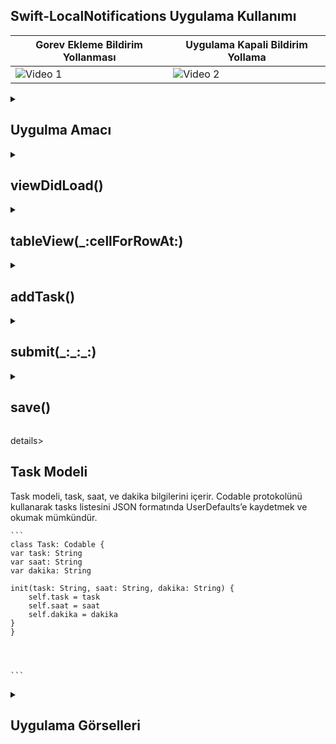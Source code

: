 ## Swift-LocalNotifications Uygulama Kullanımı
| Gorev Ekleme Bildirim Yollanması | Uygulama Kapali Bildirim Yollama |
|---------|---------|
| ![Video 1](https://github.com/user-attachments/assets/16a69555-35f1-46fe-af3a-cbfc760a0c2f) | ![Video 2](https://github.com/user-attachments/assets/7e6b327b-c721-43cd-85f8-52332cf291df) |

 <details>
    <summary><h2>Uygulma Amacı</h2></summary>
    Proje Amacı
   Bu Swift uygulaması, iOS'ta yerel bildirimlerin kullanımını göstermektedir. Uygulama, başlangıçta kullanıcıdan bildirim izni ister ve iki tür bildirim sunar: Standart Bildirim ve Etkileşimli Bildirim. Standart bildirim, kullanıcıya bir seçim sunmadan direkt bir uyarı verirken, etkileşimli bildirim kullanıcıya üç seçenek sunar: "Cevapla", "İptal Et" ve "Daha Sonra Hatırlat". Bu seçenekler, kullanıcıya daha etkileşimli bir deneyim sunar.
  </details>  

  <details>
    <summary><h2>viewDidLoad()</h2></summary>
    tableView için veri kaynağı ve delege ayarlanır.
    Ekranın sağ üst köşesine "Ekle" butonu eklenir.
    UserDefaults ile önceden kaydedilmiş görevler varsa yüklenir ve tasks dizisine eklenir.
    Bildirim izni alınır. Kullanıcı izin verirse bilgi mesajı gösterilir
    
    ```
    override func viewDidLoad() {
    super.viewDidLoad()
    tableView.dataSource = self
    tableView.delegate = self
    
    navigationItem.rightBarButtonItem = UIBarButtonItem(barButtonSystemItem: UIBarButtonItem.SystemItem.add, target: self, action: #selector(addTask))
    
    let defaults = UserDefaults.standard
    if let savedTask = defaults.object(forKey: "task") as? Data {
        let jsonDecoder = JSONDecoder()
        
        do {
            tasks = try jsonDecoder.decode([Task].self, from: savedTask)
        } catch {
            print("Failed to load people")
        }
    }
    
    let center = UNUserNotificationCenter.current()
    
    center.requestAuthorization(options: [.alert , .badge , .sound]) { granted , error in
        if granted {
            DispatchQueue.main.async {
                self.alertMessage(title: "Bilgilendirme", message: "Eklediginiz gorevler icin bildirim alicaksiniz")
            }
        } else {
            DispatchQueue.main.async {
                self.alertMessage(title: "Bilgilendirme", message: "Eklediginiz gorevler icin bildirim alamicaksiniz")
            }
        }
    }
    }

    ```
  </details> 

  <details>
    <summary><h2>tableView(_:cellForRowAt:)</h2></summary>
    Her bir hücre için görev adı ve zamanı gösterilir.

    
    ```
    func tableView(_ tableView: UITableView, cellForRowAt indexPath: IndexPath) -> UITableViewCell {
    let cell = UITableViewCell()
    var content = cell.defaultContentConfiguration()
    let task = tasks[indexPath.row]
    content.text = task.task
    content.secondaryText = "saat:\(task.saat) dakika:\(task.dakika)"
    cell.contentConfiguration = content
    return cell
    }



    ```
  </details> 

  <details>
    <summary><h2>addTask()</h2></summary>
    Yeni görev eklemek için uyarı ekranı açar.
    Görev adı ve saat/dakika değerlerini kullanıcıdan alır.
    Ekle butonuna basıldığında, girilen bilgileri submit fonksiyonuna gönderir.
    
    ```
     @objc func addTask() {
    let ac = UIAlertController(title: "Gorev Ekle", message: "Eklemek istediginiz gorev ve hatirlatici suresini giriniz", preferredStyle: .alert)
    
    ac.addTextField { textfiled in
        textfiled.placeholder = "Gorev Giriniz"
    }
    ac.addTextField { textfiled in
        textfiled.placeholder = "hatirlatici saat giriniz"
    }
    ac.addTextField { textfiled in
        textfiled.placeholder = "hatirlatici dakika giriniz"
    }
    
    let submitAction = UIAlertAction(title: "Ekle", style: .default) { [weak self, weak ac] _ in
        guard let taskText = ac?.textFields?[0].text, !taskText.isEmpty,
              let saatText = ac?.textFields?[1].text, let saat = Int(saatText), (0...23).contains(saat),
              let dakikaText = ac?.textFields?[2].text, let dakika = Int(dakikaText), (0...59).contains(dakika) else { return }
        self?.submit(taskText, "\(saat)", "\(dakika)")
    }
    
    let cancel = UIAlertAction(title: "Çıkış", style: UIAlertAction.Style.cancel, handler: nil)
    ac.addAction(submitAction)
    ac.addAction(cancel)
    present(ac, animated: true)
    }


    
    ```
  </details> 


  <details>
    <summary><h2>submit(_:_:_:)</h2></summary>
    Yeni bir Task nesnesi oluşturur ve tasks dizisine ekler.
    Görevleri kaydeder ve tableView’i günceller.
    Bildirim içeriği (UNMutableNotificationContent) ve tetikleme zamanı (UNCalendarNotificationTrigger) ayarlanır.
    UNUserNotificationCenter üzerinden bildirim planlanır
    
    ```
    func submit(_ taskler: String , _ saat: String , _ dakika: String) {
    let task = Task(task: taskler, saat: saat  , dakika: dakika )
    tasks.append(task)
    save()
    tableView.reloadData()
    
    let center = UNUserNotificationCenter.current()
    center.removeAllPendingNotificationRequests()
    
    let content = UNMutableNotificationContent()
    content.title = "Ekledigin gorev Hatirlatici"
    content.body = taskler
    content.categoryIdentifier = "alarm"
    content.sound = .default
    
    var dateComponents = DateComponents()
    dateComponents.hour = Int(saat)
    dateComponents.minute = Int(dakika)
    let trigger = UNCalendarNotificationTrigger(dateMatching: dateComponents, repeats: false)
    let request = UNNotificationRequest(identifier: UUID().uuidString, content: content, trigger: trigger)
    center.add(request) { error in
        if let error = error {
            print("Bildirimde hata olustu \(error.localizedDescription)")
        } else {
            print("Bildirim gonderilcek ")
        }
    }
    }



    ```
  </details> 

  <details>
    <summary><h2>save()</h2></summary>
    tasks listesini UserDefaults içine JSON formatında kaydeder.
     Kayıt başarılı olmazsa hata mesajı yazdırır.
    
    ```
    func save(){
    let jsonEncoder = JSONEncoder()
    if let saveData = try? jsonEncoder.encode(tasks) {
        let defaults = UserDefaults.standard
        defaults.set(saveData, forKey: "task")
    } else {
        print("failed to save people")
    }
    }



    ```
  </details> 

  details>
    <summary><h2>Task Modeli</summary>
   Task modeli, task, saat, ve dakika bilgilerini içerir.
   Codable protokolünü kullanarak tasks listesini JSON formatında UserDefaults’e kaydetmek ve okumak mümkündür.
    
    ```
    class Task: Codable {
    var task: String
    var saat: String
    var dakika: String
    
    init(task: String, saat: String, dakika: String) {
        self.task = task
        self.saat = saat
        self.dakika = dakika
    }
    }




    ```
  </details> 


<details>
    <summary><h2>Uygulama Görselleri </h2></summary>
    
    
 <table style="width: 100%;">
    <tr>
        <td style="text-align: center; width: 16.67%;">
            <h4 style="font-size: 14px;">Bildirim Izni</h4>
            <img src="https://github.com/user-attachments/assets/7c2c7cad-f7fe-4037-aa22-5da31576794b" style="width: 100%; height: auto;">
        </td>
        <td style="text-align: center; width: 16.67%;">
            <h4 style="font-size: 14px;">Gorev ve Saat Girilim Alani</h4>
            <img src="https://github.com/user-attachments/assets/e45e4105-a492-42b8-b99d-80b730bc6d58" style="width: 100%; height: auto;">
        </td>
        <td style="text-align: center; width: 16.67%;">
            <h4 style="font-size: 14px;">Bildirim Yollanmasi</h4>
            <img src="https://github.com/user-attachments/assets/216ef2ed-2382-454a-9785-e5b4431f5861" style="width: 100%; height: auto;">
        </td>
    </tr>
</table>
  </details> 
